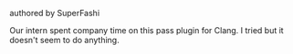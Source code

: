 authored by SuperFashi

Our intern spent company time on this pass plugin for Clang. I tried but it doesn't seem to do anything.
